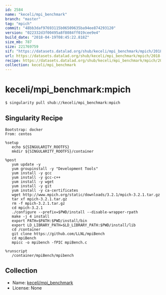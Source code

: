 ```yaml
---
id: 2584
name: "keceli/mpi_benchmark"
branch: "master"
tag: "mpich"
commit: "48bb3daf97693115b06509635ba94ee874293120"
version: "022332d3f00495a8f8084ff019cee9e4"
build_date: "2018-04-19T08:45:22.818Z"
size_mb: 787
size: 221769759
sif: "https://datasets.datalad.org/shub/keceli/mpi_benchmark/mpich/2018-04-19-48bb3daf-022332d3/022332d3f00495a8f8084ff019cee9e4.simg"
url: https://datasets.datalad.org/shub/keceli/mpi_benchmark/mpich/2018-04-19-48bb3daf-022332d3/
recipe: https://datasets.datalad.org/shub/keceli/mpi_benchmark/mpich/2018-04-19-48bb3daf-022332d3/Singularity
collection: keceli/mpi_benchmark
---
```


# keceli/mpi_benchmark:mpich

```bash
$ singularity pull shub://keceli/mpi_benchmark:mpich
```

## Singularity Recipe

```singularity
Bootstrap: docker
From: centos

%setup
   echo ${SINGULARITY_ROOTFS}
   mkdir ${SINGULARITY_ROOTFS}/container
  
%post
   yum update -y
   yum groupinstall -y "Development Tools"
   yum install -y gcc
   yum install -y gcc-c++
   yum install -y wget
   yum install -y git
   yum install -y ca-certificates
   wget http://www.mpich.org/static/downloads/3.2.1/mpich-3.2.1.tar.gz
   tar xf mpich-3.2.1.tar.gz
   rm -f mpich-3.2.1.tar.gz
   cd mpich-3.2.1
   ./configure --prefix=$PWD/install --disable-wrapper-rpath
   make -j 4 install
   export PATH=$PATH:$PWD/install/bin
   export LD_LIBRARY_PATH=$LD_LIBRARY_PATH:$PWD/install/lib
   cd /container
   git clone https://github.com/LLNL/mpiBench
   cd mpiBench
   mpicc -o mpibench -fPIC mpiBench.c
   
%runscript
   /container/mpiBench/mpibench
```

## Collection

 - Name: [keceli/mpi_benchmark](https://github.com/keceli/mpi_benchmark)
 - License: None

